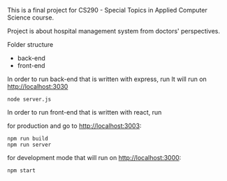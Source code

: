 This is a final project for CS290 - Special Topics in Applied Computer Science course.

Project is about hospital management system from doctors' perspectives.

Folder structure

 - back-end<br>
 - front-end

 In order to run back-end that is written with express, run
 It will run on [http://localhost:3030](http://localhost:3030)
 ```
 node server.js
 ```

 In order to run front-end that is written with react, run

for production and go to [http://localhost:3003](http://localhost:3003):

 ```
 npm run build
 npm run server
 ```

 for development mode that will run on [http://localhost:3000](http://localhost:3000):

 ```
 npm start
 ```
